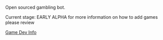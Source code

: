 Open sourced gambling bot. 

Current stage: EARLY ALPHA
for more information on how to add games please review 

[Game Dev Info](/Games/info.txt)
